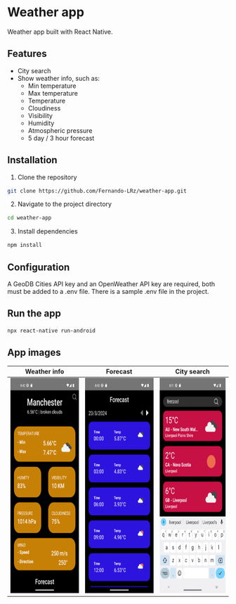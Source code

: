# Weather app
Weather app built with React Native.

## Features
* City search
* Show weather info, such as:
   - Min temperature
   - Max temperature
   - Temperature
   - Cloudiness
   - Visibility
   - Humidity
   - Atmospheric pressure
   - 5 day / 3 hour forecast
 
## Installation
1. Clone the repository
```bash
git clone https://github.com/Fernando-LRz/weather-app.git
``` 
2. Navigate to the project directory
```bash
cd weather-app
```
3. Install dependencies
```bash
npm install
```

## Configuration
A GeoDB Cities API key and an OpenWeather API key are required, both must be added to a .env file. There is a sample .env file in the project.

## Run the app
```bash
npx react-native run-android
```

## App images
| Weather info                                                | Forecast                                                           | City search                                                 | 
| ----------------------------------------------------------- | ------------------------------------------------------------------ | ----------------------------------------------------------- | 
| <img src="images/weather.png" width="235" height="490"/>    | <img src="images/forecast.png" width="235" height="490"/>          | <img src="images/search.png" width="235" height="490"/>     | 
